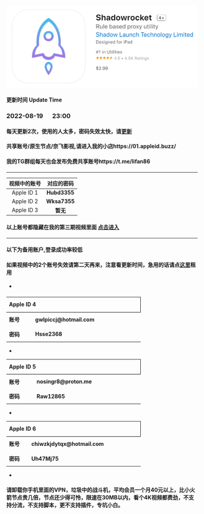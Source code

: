 ![weixin](https://github.com/raoli1986/raoli1986.github.io/blob/main/images/Shadowrocket.png)
#### 更新时间 Update Time
### 2022-08-19 &#8195; 23:00
#### 每天更新2次，使用的人太多，密码失效太快，请[更新](http://lifan28.buzz/ "悬停显示")
#### 共享账号/原生节点/奈飞影视,请进入我的小店https://01.appleid.buzz/
#### 我的TG群组每天也会发布免费共享账号https://t.me/lifan86
---
| 视频中的账号| 对应的密码 |
| :----: | :----: |
| Apple ID 1 | **Hubd3355** | 
| Apple ID 2 | **Wksa7355** | 
| Apple ID 3 | **暂无** | 

#### 以上账号都隐藏在我的第三期视频里面  [点击进入](https://youtu.be/xAi-3aDpr6U "悬停显示")
-------------------------------------------
#### 以下为备用账户,登录成功率较低
#### 如果视频中的2个账号失效请第二天再来，注意看更新时间，急用的话请点[这里](https://01.appleid.buzz/ "悬停显示")租用

-
#### <table width="354" border="0" cellpadding="0" cellspacing="0" style='width:265.50pt;border-collapse:collapse;table-layout:fixed;'>
 
   <tr height="33.33" style='height:25.00pt;mso-height-source:userset;mso-height-alt:500;'>
    <td class="xl65" height="33.33" width="300" colspan="2" style='height:25.00pt;width:265.50pt;border-right:.5pt solid windowtext;border-bottom:.15pt solid windowtext;' x:str>Apple ID 4</td>
   <tr height="33.33" style='height:25.00pt;mso-height-source:userset;mso-height-alt:500;'>
    <td class="xl67" height="33.33" style='height:25.00pt;' x:str>账号</td>
    <td class="xl68" x:str>gwlpiccj@hotmail.com</td>
   <tr height="33.33" style='height:25.00pt;mso-height-source:userset;mso-height-alt:500;'>
    <td class="xl67" height="33.33" style='height:25.00pt;' x:str>密码</td>
    <td class="xl68" x:str> Hsse2368 </td>
   </tr>
  </table>
  


  -

<table width="354" border="0" cellpadding="0" cellspacing="0" style='width:265.50pt;border-collapse:collapse;table-layout:fixed;'>
 
   <tr height="33.33" style='height:25.00pt;mso-height-source:userset;mso-height-alt:500;'>
    <td class="xl65" height="33.33" width="300" colspan="2" style='height:25.00pt;width:265.50pt;border-right:.5pt solid windowtext;border-bottom:.15pt solid windowtext;' x:str>Apple ID 5 </td>
   <tr height="33.33" style='height:25.00pt;mso-height-source:userset;mso-height-alt:500;'>
    <td class="xl67" height="33.33" style='height:25.00pt;' x:str>账号</td>
    <td class="xl68" x:str> nosingr8@proton.me </td>
   <tr height="33.33" style='height:25.00pt;mso-height-source:userset;mso-height-alt:500;'>
    <td class="xl67" height="33.33" style='height:25.00pt;' x:str>密码</td>
    <td class="xl68" x:str> Raw12865 </td>
   </tr>
  </table>

  -

<table width="354" border="0" cellpadding="0" cellspacing="0" style='width:265.50pt;border-collapse:collapse;table-layout:fixed;'>
 
   <tr height="33.33" style='height:25.00pt;mso-height-source:userset;mso-height-alt:500;'>
    <td class="xl65" height="33.33" width="300" colspan="2" style='height:25.00pt;width:265.50pt;border-right:.5pt solid windowtext;border-bottom:.15pt solid windowtext;' x:str>Apple ID 6 </td>
   <tr height="33.33" style='height:25.00pt;mso-height-source:userset;mso-height-alt:500;'>
    <td class="xl67" height="33.33" style='height:25.00pt;' x:str>账号</td>
    <td class="xl68" x:str> chiwzkjdytqx@hotmail.com </td>
   <tr height="33.33" style='height:25.00pt;mso-height-source:userset;mso-height-alt:500;'>
    <td class="xl67" height="33.33" style='height:25.00pt;' x:str>密码</td>
    <td class="xl68" x:str> Uh47Mj75 </td>
   </tr>
  </table>
  
  -
 ####  请卸载你手机里面的VPN，垃圾中的战斗机，平均会员一个月40元以上，比小火箭节点贵几倍，节点还少得可怜，限速在30MB以内，看个4K视频都费劲，不支持分流，不支持脚本，更不支持插件，专坑小白。

